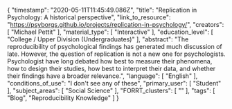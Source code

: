 {
    "timestamp": "2020-05-11T11:45:49.086Z",
    "title": "Replication in Psychology: A historical perspective",
    "link_to_resource": "https://psyborgs.github.io/projects/replication-in-psychology/",
    "creators": [
        "Michael Pettit"
    ],
    "material_type": [
        "Interactive"
    ],
    "education_level": [
        "College / Upper Division (Undergraduates)"
    ],
    "abstract": "The reproducibility of psychological findings has generated much discussion of late. However, the question of replication is not a new one for psychologists. Psychologist have long debated how best to measure their phenomena, how to design their studies, how best to interpret their data, and whether their findings have a broader relevance.",
    "language": [
        "English"
    ],
    "conditions_of_use": "I don't see any of these",
    "primary_user": [
        "Student"
    ],
    "subject_areas": [
        "Social Science"
    ],
    "FORRT_clusters": [
        ""
    ],
    "tags": [
        "Blog",
        "Reproducibility Knowledge"
    ]
}